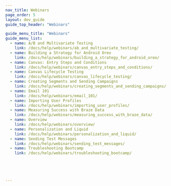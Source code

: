 ```yaml
---
nav_title: Webinars
page_order: 5
layout: dev_guide
guide_top_header: "Webinars"

guide_menu_title: "Webinars"
guide_menu_list:
  - name: A/B and Multivariate Testing
    link: /docs/help/webinars/ab_and_multivariate_testing/
  - name: Building a Strategy for Android Oreo
    link: /docs/help/webinars/building_a_strategy_for_android_oreo/
  - name: Canvas: Entry Steps and Conditions
    link: /docs/help/webinars/canvas_entry_steps_and_conditions/
  - name: Canvas Lifecycle Testing
    link: /docs/help/webinars/canvas_lifecycle_testing/
  - name: Creating Segments and Sending Campaigns
    link: /docs/help/webinars/creating_segments_and_sending_campaigns/
  - name: Email 101
    link: /docs/help/webinars/email_101/
  - name: Importing User Profiles
    link: /docs/help/webinars/importing_user_profiles/
  - name: Measuring Success with Braze Data
    link: /docs/help/webinars/measuring_success_with_braze_data/
  - name: Overview
    link: /docs/help/webinars/overview/
  - name: Personalization and Liquid
    link: /docs/help/webinars/personalization_and_liquid/
  - name: Sending Test Messages
    link: /docs/help/webinars/sending_test_messages/
  - name: Troubleshooting Bootcamp
    link: /docs/help/webinars/troubleshooting_bootcamp/





---
```

